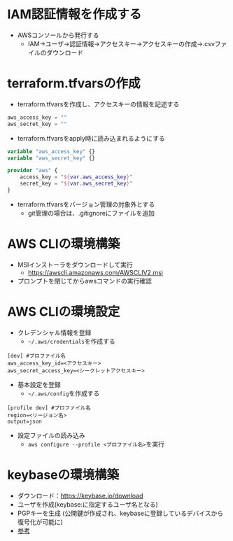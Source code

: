 # IAM認証情報を作成する
- AWSコンソールから発行する
  - IAM→ユーザ→認証情報→アクセスキー→アクセスキーの作成→.csvファイルのダウンロード


# terraform.tfvarsの作成
- terraform.tfvarsを作成し、アクセスキーの情報を記述する

```js:terraform.tfvars
aws_access_key = ""
aws_secret_key = ""
```

- terraform.tfvarsをapply時に読み込まれるようにする

```js:providers.tf
variable "aws_access_key" {}
variable "aws_secret_key" {}

provider "aws" {
    access_key = "${var.aws_access_key}"
    secret_key = "${var.aws_secret_key}"
}
```

- terraform.tfvarsをバージョン管理の対象外とする
  - git管理の場合は、.gitignoreにファイルを追加


# AWS CLIの環境構築
- MSIインストーラをダウンロードして実行
  - https://awscli.amazonaws.com/AWSCLIV2.msi
- プロンプトを閉じてからawsコマンドの実行確認


# AWS CLIの環境設定
- クレデンシャル情報を登録
  - ```~/.aws/credentials```を作成する

```sh:
[dev] #プロファイル名
aws_access_key_id=<アクセスキー>
aws_secret_access_key=<シークレットアクセスキー>
```

- 基本設定を登録
  - ```~/.aws/config```を作成する

```sh:
[profile dev] #プロファイル名
region=<リージョン名>
output=json
```


- 設定ファイルの読み込み
  - ```aws configure --profile <プロファイル名>```を実行


# keybaseの環境構築
- ダウンロード：https://keybase.io/download
- ユーザを作成(keybase:に指定するユーザ名となる)
- PGPキーを生成 (公開鍵が作成され、keybaseに登録しているデバイスから復号化が可能に)
- [参考](https://qiita.com/ldr/items/427f6cf7ed14f4187cd2)